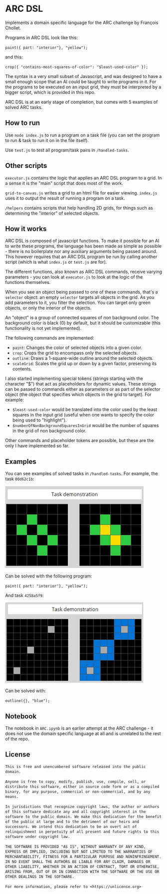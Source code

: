 # ARC DSL

Implements a domain specific language for the ARC challenge by François Chollet.

Programs in ARC DSL look like this:

`paint({ part: "interior"}, "yellow");`

and this:

`crop({ "contains-most-squares-of-color": "$least-used-color" });`

The syntax is a very small subset of Javascript, and was designed to have a small enough scope that an AI could be taught to write programs in it. For the programs to be executed on an input grid, they must be interpreted by a bigger script, which is provided in this repo.

ARC DSL is at an early stage of completion, but comes with 5 examples of solved ARC tasks.

## How to run

Use `node index.js` to run a program on a task file (you can set the program to run & task to run it on in the file itself).

Use `test.js` to test all program/task pairs in `/handled-tasks`.

## Other scripts

`executor.js` contains the logic that applies an ARC DSL program to a grid. In a sense it is the "main" script that does most of the work.

`grid-to-canvas.js` writes a grid to an html file for easier viewing. `index.js` uses it to output the result of running a program on a task.

`/helpers` contains scripts that help handling 2D grids, for things such as determining the "interior" of selected objects.

## How it works

ARC DSL is composed of javascript functions. To make it possible for an AI to write these programs, the language has been made as simple as possible - there is no boilerplate nor any auxiliary arguments being passed around.
This however requires that an ARC DSL program be run by calling another script (which is what `index.js` or `test.js` are for).

The different functions, also known as ARC DSL commands, receive varying parameters - you can look at `executor.js` to look at the logic of the functions themselves.

When you see an object being passed to one of these commands, that's a `selector` object: an empty `selector` targets all objects in the grid. As you add parameters to it, you filter the selection. You can target only green objects, or only the interior of the objects.

An "object" is a group of connected squares of non background color. The background color is black (0) by default, but it should be customizable (this functionality is not yet implemented).

The following commands are implemented:

* `paint`: Changes the color of selected objects into a given color.
* `crop`: Crops the grid to encompass only the selected objects.
* `outline`: Draws a 1-square-wide outline around the selected objects.
* `scaleGrid`: Scales the grid up or down by a given factor, preserving its contents.

I also started implementing special tokens (strings starting with the character "$") that act as placeholders for dynamic values. These strings can be passed to commands either as parameters or as part of the selector object (the object that specifies which objects in the grid to target). For example:

* `$least-used-color` would be translated into the color used by the least squares in the input grid (useful when one wants to specify the color being used to "highlight").
* `$numberOfNonBackgroundSquaresInGrid` would be the number of squares in the grid of non background color.

Other commands and placeholder tokens are possible, but these are the only I have implemented so far.

## Examples

You can see examples of solved tasks in `/handled-tasks`. For example, the task `00d62c1b`:

![00d62c1b](00d62c1b.jpg)

Can be solved with the following program:

`paint({ part: "interior"}, "yellow");`

And task `4258a5f9`:

![4258a5f9](4258a5f9.jpg)

Can be solved with:

`outline({}, "blue");`

## Notebook

The notebook in `ARC.ipynb` is an earlier attempt at the ARC challenge - it does not use the domain specific language at all and is unrelated to the rest of the repo.

## License

```
This is free and unencumbered software released into the public domain.

Anyone is free to copy, modify, publish, use, compile, sell, or
distribute this software, either in source code form or as a compiled
binary, for any purpose, commercial or non-commercial, and by any
means.

In jurisdictions that recognize copyright laws, the author or authors
of this software dedicate any and all copyright interest in the
software to the public domain. We make this dedication for the benefit
of the public at large and to the detriment of our heirs and
successors. We intend this dedication to be an overt act of
relinquishment in perpetuity of all present and future rights to this
software under copyright law.

THE SOFTWARE IS PROVIDED "AS IS", WITHOUT WARRANTY OF ANY KIND,
EXPRESS OR IMPLIED, INCLUDING BUT NOT LIMITED TO THE WARRANTIES OF
MERCHANTABILITY, FITNESS FOR A PARTICULAR PURPOSE AND NONINFRINGEMENT.
IN NO EVENT SHALL THE AUTHORS BE LIABLE FOR ANY CLAIM, DAMAGES OR
OTHER LIABILITY, WHETHER IN AN ACTION OF CONTRACT, TORT OR OTHERWISE,
ARISING FROM, OUT OF OR IN CONNECTION WITH THE SOFTWARE OR THE USE OR
OTHER DEALINGS IN THE SOFTWARE.

For more information, please refer to <https://unlicense.org>
```
